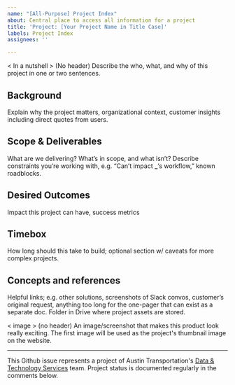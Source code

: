 ```yaml
---
name: "[All-Purpose] Project Index"
about: Central place to access all information for a project
title: 'Project: [Your Project Name in Title Case]'
labels: Project Index
assignees: ''

---
```


< In a nutshell > (No header)
Describe the who, what, and why of this project in one or two sentences.

## Background

Explain why the project matters, organizational context, customer insights including direct quotes from users.

## Scope & Deliverables

What are we delivering? What’s in scope, and what isn’t? Describe constraints you’re working with, e.g. “Can’t impact **\_**‘s workflow,” known roadblocks.

## Desired Outcomes

Impact this project can have, success metrics

## Timebox

How long should this take to build; optional section w/ caveats for more complex projects.

## Concepts and references

Helpful links; e.g. other solutions, screenshots of Slack convos, customer’s original request, anything too long for the one-pager that can exist as a separate doc. Folder in Drive where project assets are stored.

< image > (no header)
An image/screenshot that makes this product look really exciting. The first image will be used as the project's thumbnail image on the website.

---
This Github issue represents a project of Austin Transportation's [Data & Technology Services](https://austinmobility.io/) team. Project status is documented regularly in the comments below.

<!-- Don't forget to add a new "Project:" label here: https://github.com/cityofaustin/atd-data-tech/labels. Use the hex code #3D3D3D. -->
